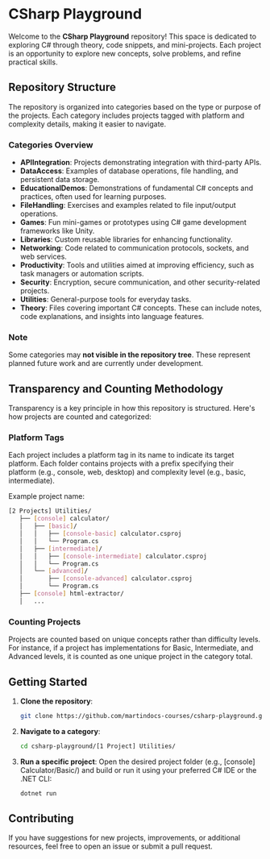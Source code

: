 # CSharp Playground

Welcome to the **CSharp Playground** repository!
This space is dedicated to exploring C# through theory, code snippets, and mini-projects. 
Each project is an opportunity to explore new concepts, solve problems, and refine practical skills.

## Repository Structure

The repository is organized into categories based on the type or purpose of the projects. Each category includes projects tagged with platform and complexity details, making it easier to navigate.

### **Categories Overview**

- **APIIntegration**: Projects demonstrating integration with third-party APIs.
- **DataAccess**: Examples of database operations, file handling, and persistent data storage.
- **EducationalDemos**: Demonstrations of fundamental C# concepts and practices, often used for learning purposes.
- **FileHandling**: Exercises and examples related to file input/output operations.
- **Games**: Fun mini-games or prototypes using C# game development frameworks like Unity.
- **Libraries**: Custom reusable libraries for enhancing functionality.
- **Networking**: Code related to communication protocols, sockets, and web services.
- **Productivity**: Tools and utilities aimed at improving efficiency, such as task managers or automation scripts.
- **Security**: Encryption, secure communication, and other security-related projects.
- **Utilities**: General-purpose tools for everyday tasks.
- **Theory**: Files covering important C# concepts. These can include notes, code explanations, and insights into language features.

### **Note**

Some categories may **not visible in the repository tree**. These represent planned future work and are currently under development.

## Transparency and Counting Methodology

Transparency is a key principle in how this repository is structured. Here's how projects are counted and categorized:

### Platform Tags

Each project includes a platform tag in its name to indicate its target platform.
Each folder contains projects with a prefix specifying their platform (e.g., console, web, desktop) and complexity level (e.g., basic, intermediate).

Example project name:
```bash
[2 Projects] Utilities/
   ├── [console] calculator/
   │   ├── [basic]/
   │   │   ├── [console-basic] calculator.csproj
   │   │   └── Program.cs
   │   ├── [intermediate]/
   │   │   ├── [console-intermediate] calculator.csproj
   │   │   └── Program.cs
   │   └── [advanced]/
   │       ├── [console-advanced] calculator.csproj
   │       └── Program.cs
   ├── [console] html-extractor/
   │   ...
```

### Counting Projects

Projects are counted based on unique concepts rather than difficulty levels. For instance, if a project has implementations for Basic, Intermediate, and Advanced levels, it is counted as one unique project in the category total.

## Getting Started

1. **Clone the repository**:
   ```bash
   git clone https://github.com/martindocs-courses/csharp-playground.git
   ```

2. **Navigate to a category**:
   ```bash
   cd csharp-playground/[1 Project] Utilities/
   ```

3. **Run a specific project**:
   Open the desired project folder (e.g., [console] Calculator/Basic/) and build or run it using your preferred C# IDE or the .NET CLI:

   ```bash
   dotnet run
   ```

## Contributing

If you have suggestions for new projects, improvements, or additional resources, feel free to open an issue or submit a pull request.